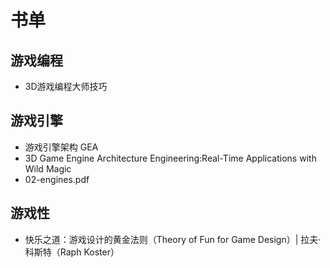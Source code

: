 # 书单

## 游戏编程
- 3D游戏编程大师技巧
  


## 游戏引擎
- 游戏引擎架构 GEA
- 3D Game Engine Architecture Engineering:Real-Time Applications with Wild Magic
- 02-engines.pdf



## 游戏性
- 快乐之道：游戏设计的黄金法则（Theory of Fun for Game Design）| 拉夫·科斯特（Raph Koster）